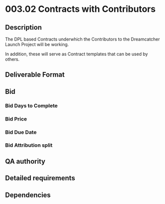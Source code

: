 # 003.02 Contracts with Contributors

## Description

The DPL based Contracts underwhich the Contributors to the Dreamcatcher Launch Project will be working.  

In addition, these will serve as Contract templates that can be used by others.

## Deliverable Format

## Bid 

### Bid Days to Complete

### Bid Price

### Bid Due Date

### Bid Attribution split

## QA authority

## Detailed requirements

## Dependencies
